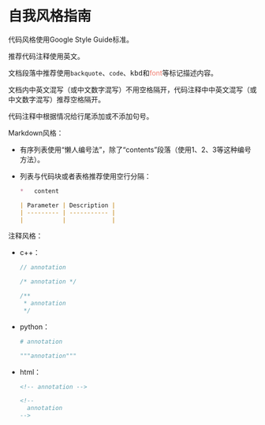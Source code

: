 # 自我风格指南

代码风格使用Google Style Guide标准。

推荐代码注释使用英文。

文档段落中推荐使用`backquote`、<code>code</code>、<kbd>kbd</kbd>和<font color="#f07d71">font</font>等标记描述内容。

文档内中英文混写（或中文数字混写）不用空格隔开，代码注释中中英文混写（或中文数字混写）推荐空格隔开。

代码注释中根据情况给行尾添加或不添加句号。

Markdown风格：

*   有序列表使用“懒人编号法”，除了“contents”段落（使用1、2、3等这种编号方法）。
*   列表与代码块或者表格推荐使用空行分隔：

    ```markdown
    *   content

    | Parameter | Description |
    | --------- | ----------- |
    |           |             |
    ```

注释风格：

*   c++：

    ```c++
    // annotation

    /* annotation */

    /**
     * annotation
     */
    ```

*   python：

    ```python
    # annotation

    """annotation"""
    ```

*   html：

    ```html
    <!-- annotation -->

    <!-- 
      annotation
    -->
    ```
